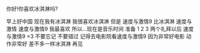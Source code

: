 你好!你喜欢冰淇淋吗?

早上好中国
现在我有冰淇淋
我很喜欢冰淇淋
但是
速度与激情9
比冰淇淋
速度与激情
速度与激情9
我最喜欢
所以…现在是音乐时间
准备 1 2 3
两个礼拜以后
速度与激情9 ×3
不要忘记
不要错过
记得去电影院看速度与激情9
因为非常好电影
动作非常好
差不多一样冰淇淋
再见
